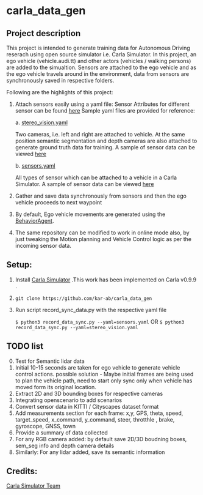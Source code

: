 # carla_data_gen


## Project description

This project is intended to generate training data for Autonomous Driving reserach using open source simulator i.e. Carla Simulator. 
In this project, an ego vehicle (vehicle.audi.tt) and other actors (vehicles / walking persons) are added to the simualtion. Sensors are attached to the ego vehicle and as the ego vehicle travels around in the environment, data from sensors are synchronously saved in respective folders. 
    
Following are the highlights of this project: 
    
1. Attach sensors easily using a yaml file: 
    Sensor Attributes for different sensor can be found [here](https://carla.readthedocs.io/en/0.9.9/ref_sensors/)
    Sample yaml files are provided for reference: 
    
    a. [stereo_vision.yaml](../blob/main/stereo_vision.yaml) 
        
    Two cameras, i.e. left and right are attached to vehicle. At the same position semantic segmentation and depth cameras are also attached to generate ground truth data for training. A sample of sensor data can be viewed [here](..blob/main/episodes/2021-05-14_00-06-47)
        
    b. [sensors.yaml](../blob/main/sensors.yaml)
    
    All types of sensor which can be attached to a vehicle in a Carla Simulator. A sample of sensor data can be viewed [here](..blob/main/episodes/2021-05-14_00-08-23)
    
3. Gather and save data synchronously from sensors and then the ego vehicle proceeds to next waypoint
4. By default, Ego vehicle movements are generated using the [BehaviorAgent](../blob/main/configure_agents/navigation/behavior_agent.py).
5. The same repository can be modified to work in online mode also, by just tweaking the Motion planning and Vehicle Control logic as per the incoming sensor data. 

## Setup:

1. Install [Carla Simulator](https://carla.org/2020/04/22/release-0.9.9/) .This work has been implemented on Carla v0.9.9 .
2. `git clone https://github.com/kar-ab/carla_data_gen`
3. Run script record_sync_data.py with the respective yaml file

    `$ python3 record_data_sync.py --yaml=sensors.yaml`  OR `$ python3 record_data_sync.py --yaml=stereo_vision.yaml`


## TODO list

0. Test for Semantic lidar data
1. Initial 10-15 seconds are taken for ego vehicle to generate vehicle control actions. possible solution - Maybe initial frames are being used to plan the vehicle path, need to start only sync only when vehicle has moved form its original location. 
2. Extract 2D and 3D bounding boxes for respective cameras
3. Integrating openscenario to add scenarios
4. Convert sensor data in KITTI / Cityscapes dataset format
5. Add measurements section for each frame: 
    x,y, GPS, theta, speed, target_speed, x_command, y_command, steer, throtthle , brake, gyroscope, GNSS, town
6. Provide a summary of data collected
7. For any RGB camera added: by default save 2D/3D boudning boxes, sem_seg info and depth camera details
8. Similarly: For any lidar added, save its semantic information
## Credits: 

[Carla Simulator Team](https://carla.org/)
